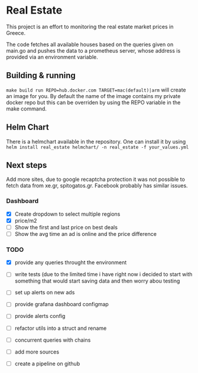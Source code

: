 # Real Estate
This project is an effort to monitoring the real estate market prices in Greece.

The code fetches all available houses based on the queries given on main.go and pushes the data to a prometheus server, whose address is provided via an environment variable.

## Building & running
`make build run REPO=hub.docker.com TARGET=mac(default)|arm` will create an image for you. By default the name of the image contains my private docker repo but this can be overriden by using the REPO variable in the make command.

## Helm Chart
There is a helmchart available in the repository. One can install it by using `helm install real_estate helmchart/ -n real_estate -f your_values.yml`

## Next steps
Add more sites, due to google recaptcha protection it was not possible to fetch data from xe.gr, spitogatos.gr.
Facebook probably has similar issues.

### Dashboard
- [x] Create dropdown to select multiple regions
- [x] price/m2
- [ ] Show the first and last price on best deals
- [ ] Show the avg time an ad is online and the price difference

### TODO
- [x] provide any queries throught the environment
- [ ] write tests (due to the limited time i have right now i decided to start with something that would start saving data and then worry abou testing
- [ ] set up alerts on new ads
- [ ] provide grafana dashboard configmap 
- [ ] provide alerts config
- [ ] refactor utils into a struct and rename
- [ ] concurrent queries with chains
- [ ] add more sources
- [ ] create a pipeline on github

